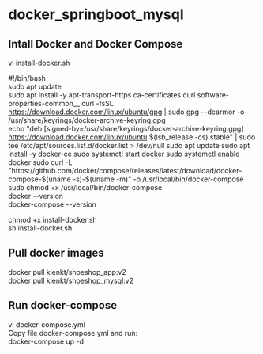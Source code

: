 # docker_springboot_mysql

## Intall Docker and Docker Compose
vi install-docker.sh  

#!/bin/bash<br />
sudo apt update  
sudo apt install -y apt-transport-https ca-certificates curl software-properties-common__
curl -fsSL https://download.docker.com/linux/ubuntu/gpg | sudo gpg --dearmor -o /usr/share/keyrings/docker-archive-keyring.gpg  
echo "deb [signed-by=/usr/share/keyrings/docker-archive-keyring.gpg] https://download.docker.com/linux/ubuntu $(lsb_release -cs) stable" | sudo tee /etc/apt/sources.list.d/docker.list > /dev/null  
sudo apt update  
sudo apt install -y docker-ce  
sudo systemctl start docker  
sudo systemctl enable docker  
sudo curl -L "https://github.com/docker/compose/releases/latest/download/docker-compose-$(uname -s)-$(uname -m)" -o /usr/local/bin/docker-compose  
sudo chmod +x /usr/local/bin/docker-compose  
docker --version  
docker-compose --version  

chmod +x install-docker.sh  
sh install-docker.sh  

## Pull docker images
docker pull kienkt/shoeshop_app:v2  
docker pull kienkt/shoeshop_mysql:v2  

## Run docker-compose 
vi docker-compose.yml  
Copy file docker-compose.yml and run:  
docker-compose up -d
